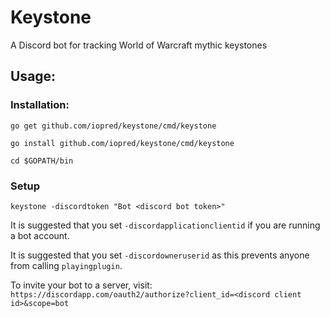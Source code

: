 # Keystone
A Discord bot for tracking World of Warcraft mythic keystones

## Usage:

### Installation:

`go get github.com/iopred/keystone/cmd/keystone`

`go install github.com/iopred/keystone/cmd/keystone`

`cd $GOPATH/bin`

### Setup

`keystone -discordtoken "Bot <discord bot token>"`

It is suggested that you set `-discordapplicationclientid` if you are running a bot account.

It is suggested that you set `-discordowneruserid` as this prevents anyone from calling `playingplugin`.

To invite your bot to a server, visit: `https://discordapp.com/oauth2/authorize?client_id=<discord client id>&scope=bot`
